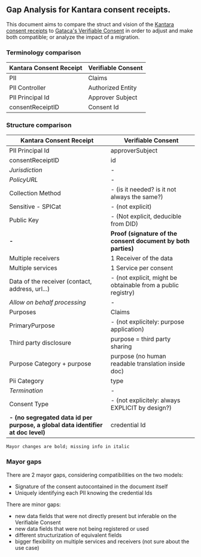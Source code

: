 ## Gap Analysis for Kantara consent receipts.

This document aims to compare the struct and vision of the [Kantara consent receipts](https://kantarainitiative.org/download/7902/?wpdmdl=9888&refresh=60cb01e041f181623917024) to [Gataca's Verifiable Consent](https://gataca-io.github.io/verifier-apis/#verifiable-consent) in order to adjust and make both compatible; or analyze the impact of a migration.

### Terminology comparison

| Kantara Consent Receipt | Verifiable Consent |
|---|---|
| PII  | Claims  |
| PII Controller | Authorized Entity |
| PII Principal Id | Approver Subject |
| consentReceiptID | Consent Id |

### Structure comparison

| Kantara Consent Receipt  | Verifiable Consent  |
|---|---|
| PII Principal Id  |  approverSubject |
| consentReceiptID | id |
| _Jurisdiction_ | - |
| _PolicyURL_ | - |
| Collection Method |  - (is it needed? is it not always the same?) |
| Sensitive - SPICat | - (not explicit) | 
| Public Key |  - (Not explicit, deducible from DID) |
| **-**  | **Proof (signature of the consent document by both parties)** |
| Multiple receivers | 1 Receiver of the data  |
| Multiple services | 1 Service per consent |
| Data of the receiver (contact, address, url...) | - (not explicit, might be obtainable from a public registry) |
| _Allow on behalf processing_ | _-_ |
| Purposes | Claims |
| PrimaryPurpose | - (not explicitely: purpose application) |
| Third party disclosure | purpose = third party sharing |
| Purpose Category + purpose | purpose (no human readable translation inside doc) |
| Pii Category | type |
| _Termination_ | - |
| Consent Type | - (not explicitely: always EXPLICIT by design?) |
| **- (no segregated data id per purpose, a global data identifier at doc level)** | credential Id |

`` Mayor changes are bold; missing info in italic
``

### Mayor gaps

There are 2 mayor gaps, considering compatibilities on the two models:
- Signature of the consent autocontained in the document itself
- Uniquely identifying each PII knowing the credential Ids

There are minor gaps:
- new data fields that were not directly present but inferable on the Verifiable Consent
- new data fields that were not being registered or used
- different structurization of equivalent fields
- bigger flexibility on multiple services and receivers (not sure about the use case)